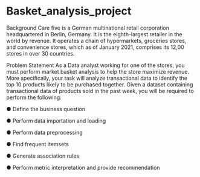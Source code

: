 # Basket_analysis_project

Background
Care five is a German multinational retail corporation headquartered in Berlin, Germany. It is the eighth-largest retailer in the world by revenue. It operates a chain of hypermarkets, groceries stores, and convenience stores, which as of January 2021, comprises its 12,00 stores in over 30 countries.

Problem Statement
As a Data analyst working for one of the stores, you must perform market basket analysis to help the store maximize revenue. More specifically, your task will analyze transactional data to identify the top 10 products likely to be purchased together. Given a dataset containing transactional data of products sold in the past week, you will be required to perform the following:

● Define the business question

● Perform data importation and loading

● Perform data preprocessing

● Find frequent itemsets

● Generate association rules

● Perform metric interpretation and provide recommendation
